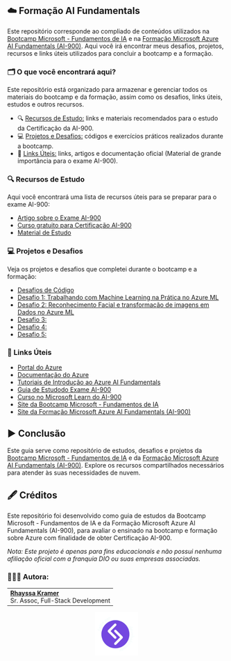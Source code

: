 ## ☁️ Formação AI Fundamentals

Este repositório corresponde ao compliado de conteúdos utilizados na [Bootcamp Microsoft - Fundamentos de IA](https://www.dio.me/bootcamp/microsoft-fundamentos-de-ia) e na [Formação Microsoft Azure AI Fundamentals (AI-900)](https://web.dio.me/track/2150f9b5-b06f-4a59-ade6-ab163c24f089). Aqui você irá encontrar meus desafios, projetos, recursos e links úteis utilizados para concluir a bootcamp e a formação.

### 🗂️ O que você encontrará aqui?
Este repositório está organizado para armazenar e gerenciar todos os materiais do bootcamp e da formação, assim como os desafios, links úteis, estudos e outros recursos.

- 🔍 [Recursos de Estudo:](https://github.com/rhayssakramer/formacao-ai-fundamentals/tree/main?tab=readme-ov-file#-recursos-de-estudo) links e materiais recomendados para o estudo da Certificação da AI-900.
- 💻 [Projetos e Desafios:](https://github.com/rhayssakramer/formacao-ai-fundamentals/tree/main?tab=readme-ov-file#-projetos-e-desafios) códigos e exercícios práticos realizados durante a bootcamp.
- 🔗 [Links Úteis:](https://github.com/rhayssakramer/formacao-ai-fundamentals/tree/main?tab=readme-ov-file#-links-%C3%BAteis) links, artigos e documentação oficial (Material de grande importância para o exame AI-900).

### 🔍 Recursos de Estudo
Aqui você encontrará uma lista de recursos úteis para se preparar para o exame AI-900:

- [Artigo sobre o Exame AI-900](https://learn.microsoft.com/pt-br/credentials/certifications/azure-ai-fundamentals)
- [Curso gratuito para Certificação AI-900](https://learn.microsoft.com/pt-br/training/courses/ai-900t00)
- [Material de Estudo](https://youtube.com/playlist?list=PLf7uDG4xdAJ0zlvTq0Zvtg12MjB8oALpI&si=MX9Y8qfNC9glmvTP)

### 💻 Projetos e Desafios  
Veja os projetos e desafios que completei durante o bootcamp e a formação:
- [Desafios de Código](https://github.com/rhayssakramer/formacao-ai-fundamentals/tree/main/Desafio-de-Codigo)
- [Desafio 1: Trabalhando com Machine Learning na Prática no Azure ML](https://github.com/rhayssakramer/formacao-ai-fundamentals/tree/main/Desafio%2301-Trabalhando-com-Machine-Learning-na-Pratica-no-Azure-ML)
- [Desafio 2: Reconhecimento Facial e transformação de imagens em Dados no Azure ML](https://github.com/rhayssakramer/formacao-ai-fundamentals/tree/main/Desafio%2302-Reconhecimento-Facial-e-transformacao-de-imagens-em-Dados-no-Azure-ML)
- [Desafio 3: ](https://github.com/rhayssakramer/formacao-ai-fundamentals/tree/main/Desafio%2303-Analise-de-Sentimentos-com-Language-Studio-no-Azure-AI)
- [Desafio 4: ]()
- [Desafio 5: ]()

### 🔗 Links Úteis
- [Portal do Azure](https://portal.azure.com/)
- [Documentação do Azure](https://docs.microsoft.com/azure/)
- [Tutoriais de Introdução ao Azure AI Fundamentals](https://learn.microsoft.com/pt-br/credentials/certifications/azure-ai-fundamentals)
- [Guia de Estudodo Exame AI-900](https://learn.microsoft.com/pt-br/credentials/certifications/resources/study-guides/ai-900)
- [Curso no Microsoft Learn do AI-900](https://learn.microsoft.com/pt-br/training/courses/ai-900t00)
- [Site da Bootcamp Microsoft - Fundamentos de IA](https://www.dio.me/bootcamp/microsoft-fundamentos-de-ia)
- [Site da Formação Microsoft Azure AI Fundamentals (AI-900)](https://web.dio.me/track/2150f9b5-b06f-4a59-ade6-ab163c24f089)

## ▶️ Conclusão
Este guia serve como repositório de estudos, desafios e projetos da [Bootcamp Microsoft - Fundamentos de IA](https://www.dio.me/bootcamp/microsoft-fundamentos-de-ia) e da [Formação Microsoft Azure AI Fundamentals (AI-900)](https://web.dio.me/track/2150f9b5-b06f-4a59-ade6-ab163c24f089). Explore os recursos compartilhados necessários para atender às suas necessidades de nuvem.

## 🖋️ Créditos
Este repositório foi desenvolvido como guia de estudos da Bootcamp Microsoft - Fundamentos de IA e da Formação Microsoft Azure AI Fundamentals (AI-900), para avaliar o ensinado na bootcamp e formação sobre Azure com finalidade de obter Certificação AI-900.

*Nota: Este projeto é apenas para fins educacionais e não possui nenhuma afiliação oficial com a franquia DIO ou suas empresas associadas.*

### 👩🏼‍💻 Autora:
<table style="border=0">
  <tr>
    <td align="left">
      <a href="https://github.com/rhayssakramer">
        <span><b>Rhayssa Kramer</b></span>
      </a>
      <br>
      <span>Sr. Assoc, Full-Stack Development</span>
    </td>
  </tr>
</table>

<div align="center"><a href="https://github.com/rhayssakramer"><img src="https://github.com/rhayssakramer/rhayssakramer/blob/main/img/by-devrhakramer.png" width="100"></a></div>
